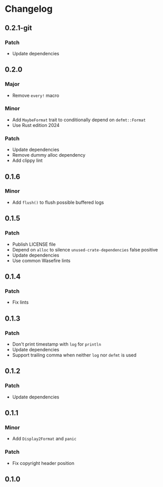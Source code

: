 # Changelog

## 0.2.1-git

### Patch

- Update dependencies

## 0.2.0

### Major

- Remove `every!` macro

### Minor

- Add `MaybeFormat` trait to conditionally depend on `defmt::Format`
- Use Rust edition 2024

### Patch

- Update dependencies
- Remove dummy alloc dependency
- Add clippy lint

## 0.1.6

### Minor

- Add `flush()` to flush possible buffered logs

## 0.1.5

### Patch

- Publish LICENSE file
- Depend on `alloc` to silence `unused-crate-dependencies` false positive
- Update dependencies
- Use common Wasefire lints

## 0.1.4

### Patch

- Fix lints

## 0.1.3

### Patch

- Don't print timestamp with `log` for `println`
- Update dependencies
- Support trailing comma when neither `log` nor `defmt` is used

## 0.1.2

### Patch

- Update dependencies

## 0.1.1

### Minor

- Add `Display2Format` and `panic`

### Patch

- Fix copyright header position

## 0.1.0

<!-- Increment to skip CHANGELOG.md test: 0 -->
